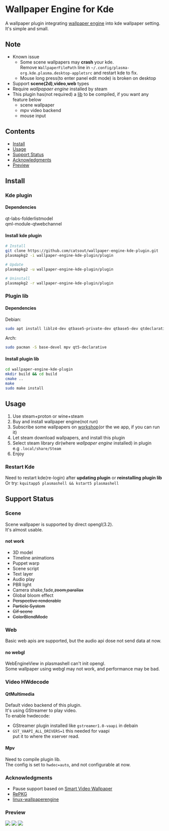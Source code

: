# Wallpaper Engine for Kde
A wallpaper plugin integrating [wallpaper engine](https://store.steampowered.com/app/431960/Wallpaper_Engine) into kde wallpaper setting.  
It's simple and small.  

## Note
- Known issue
  - Some scene wallpapers may **crash** your kde.  
    Remove `WallpaperFilePath` line in `~/.config/plasma-org.kde.plasma.desktop-appletsrc` and restart kde to fix.  
  - Mouse long press(to enter panel edit mode) is broken on desktop  
- Support **scene(2d)**,**video**,**web** types
- Require *wallpapaer engine* installed by steam
- This plugin has(not required) a [lib](#plugin-lib) to be compiled, if you want any feature below  
  - scene wallpaper  
  - mpv video backend  
  - mouse input  

## Contents
- [Install](#install)
- [Usage](#usage)
- [Support Status](#support-status)
- [Acknowledgments](#acknowledgments)
- [Preview](#preview)

## Install
### Kde plugin
#### Dependencies
qt-labs-folderlistmodel  
qml-module-qtwebchannel
#### Install kde plugin
```sh
# Install
git clone https://github.com/catsout/wallpaper-engine-kde-plugin.git
plasmapkg2 -i wallpaper-engine-kde-plugin/plugin

# Update
plasmapkg2 -u wallpaper-engine-kde-plugin/plugin

# Uninstall
plasmapkg2 -r wallpaper-engine-kde-plugin/plugin
```

### Plugin lib
#### Dependencies
Debian:  
```sh
sudo apt install liblz4-dev qtbase5-private-dev qtbase5-dev qtdeclarative5-dev libqt5x11extras5-dev libmpv-dev  qt5-default 
```  

Arch:
```sh
sudo pacman -S base-devel mpv qt5-declarative
```
#### Install plugin lib
```sh
cd wallpaper-engine-kde-plugin
mkdir build && cd build
cmake ..
make
sudo make install
```

## Usage
1. Use steam+proton or wine+steam
2. Buy and install wallpaper engine(not run)
3. Subscribe some wallpapers on [workshop](https://steamcommunity.com/app/431960/workshop/)(or the we app, if you can run it)  
4. Let steam download wallpapers, and install this plugin  
5. Select steam library dir(where *wallpaper engine* installed) in plugin  
e.g `.local/share/Steam`
6. Enjoy  

### Restart Kde
Need to restart kde(re-login) after **updating plugin** or **reinstalling plugin lib**  
Or try: `kquitapp5 plasmashell && kstart5 plasmashell`  

## Support Status
### Scene
Scene wallpaper is supported by direct opengl(3.2).  
It's almost usable.  
#### not work
- 3D model
- Timeline animations
- Puppet warp
- Scene script  
- Text layer  
- Audio play
- PBR light
- Camera shake,fade,~~zoom,parallax~~
- Global bloom effect  
- ~~Perspective renderable~~  
- ~~Particle System~~  
- ~~Gif scene~~
- ~~ColorBlendMode~~  

### Web
Basic web apis are supported, but the audio api dose not send data at now.  
#### no webgl
WebEngineView in plasmashell can't init opengl.  
Some wallpaper using webgl may not work, and performance may be bad.   

### Video HWdecode  
#### QtMultimedia
Default video backend of this plugin.  
It's using GStreamer to play video.  
To enable hwdecode:  
- GStreamer plugin installed
like `gstreamer1.0-vaapi` in debain
- `GST_VAAPI_ALL_DRIVERS=1`
this needed for vaapi  
put it to where the xserver read.  

#### Mpv
Need to compile plugin lib.  
The config is set to `hwdec=auto`, and not configurable at now.  

### Acknowledgments
- Pause support based on [Smart Video Wallpaper](https://store.kde.org/p/1316299/)  
- [RePKG](https://github.com/notscuffed/repkg)
- [linux-wallpaperengine](https://github.com/Almamu/linux-wallpaperengine)

### Preview
![](https://cdn.pling.com/img/f/b/9/f/63f1672d628422f92fd189fe55f60ee8c9f911a691d0745eeaf51d2c6fae6763b8f8.jpg)
![](https://cdn.pling.com/img/d/7/9/f/c28d236408e66ba3cbca5173fb0bf4362b9df45e6e1c485deb6d9f7b4fe6adf93a2b.jpg)
![](https://cdn.pling.com/img/0/e/e/9/23b2aefba63630c7eb723afc202cdaaa2809d32d8a2ddca03b9fec8f82de62d721cd.jpg)
